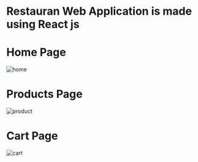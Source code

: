 # Restauran Web Application is made using React js

# Home Page



![home](https://github.com/1Rushikesh-Deshmukh/Restaurant-React-Project/assets/104555441/6f777e47-a92a-4e60-8174-4fdd6714ae03)

# Products Page



![product](https://github.com/1Rushikesh-Deshmukh/Restaurant-React-Project/assets/104555441/1cf4ba8a-ddf9-4d86-b9b3-953dbb036be3)

# Cart Page



![cart](https://github.com/1Rushikesh-Deshmukh/Restaurant-React-Project/assets/104555441/77f9d5fb-8dc2-43b4-af8f-b637d8d1323d)







